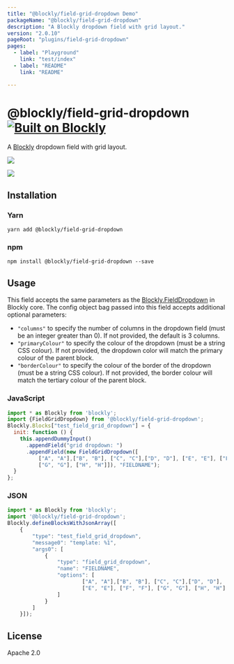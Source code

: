 ```yaml
---
title: "@blockly/field-grid-dropdown Demo"
packageName: "@blockly/field-grid-dropdown"
description: "A Blockly dropdown field with grid layout."
version: "2.0.10"
pageRoot: "plugins/field-grid-dropdown"
pages:
  - label: "Playground"
    link: "test/index"
  - label: "README"
    link: "README"

---
```

# @blockly/field-grid-dropdown [![Built on Blockly](https://tinyurl.com/built-on-blockly)](https://github.com/google/blockly)

A [Blockly](https://www.npmjs.com/package/blockly) dropdown field with grid layout.

![](https://github.com/google/blockly-samples/raw/master/plugins/field-grid-dropdown/readme-media/dropdown.png)

![](https://github.com/google/blockly-samples/raw/master/plugins/field-grid-dropdown/readme-media/dropdown-images.png)

## Installation

### Yarn
```
yarn add @blockly/field-grid-dropdown
```

### npm
```
npm install @blockly/field-grid-dropdown --save
```

## Usage

This field accepts the same parameters as the [Blockly.FieldDropdown](
https://developers.google.com/blockly/guides/create-custom-blocks/fields/built-in-fields/dropdown#creation)
in Blockly core. The config object bag passed into this field accepts additional optional parameters:
- `"columns"` to specify the number of columns in the dropdown field (must be an integer greater than 0).
If not provided, the default is 3 columns.
- `"primaryColour"` to specify the colour of the dropdown (must be a string CSS colour). If not provided,
the dropdown color will match the primary colour of the parent block.
- `"borderColour"` to specify the colour of the border of the dropdown (must be a string CSS colour). If
not provided, the border colour will match the tertiary colour of the parent block.

### JavaScript
```js
import * as Blockly from 'blockly';
import {FieldGridDropdown} from '@blockly/field-grid-dropdown';
Blockly.Blocks["test_field_grid_dropdown"] = {
  init: function () {
    this.appendDummyInput()
      .appendField("grid dropdown: ")
      .appendField(new FieldGridDropdown([
          ["A", "A"],["B", "B"], ["C", "C"],["D", "D"], ["E", "E"], ["F", "F"],
          ["G", "G"], ["H", "H"]]), "FIELDNAME");
  }
};
```
### JSON

```js
import * as Blockly from 'blockly';
import '@blockly/field-grid-dropdown';
Blockly.defineBlocksWithJsonArray([
    {
        "type": "test_field_grid_dropdown",
        "message0": "template: %1",
        "args0": [
            {
                "type": "field_grid_dropdown",
                "name": "FIELDNAME",
                "options": [
                        ["A", "A"],["B", "B"], ["C", "C"],["D", "D"],
                        ["E", "E"], ["F", "F"], ["G", "G"], ["H", "H"]
                ]
            }
        ]
    }]);
```

## License

Apache 2.0
